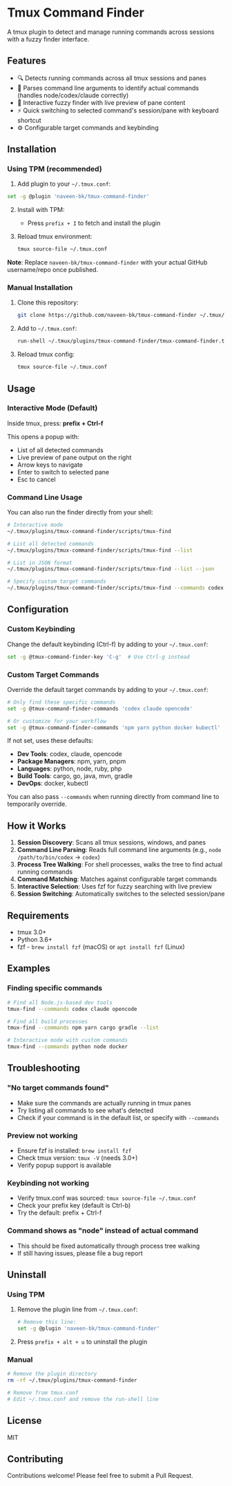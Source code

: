 # Tmux Command Finder

A tmux plugin to detect and manage running commands across sessions with a fuzzy finder interface.

## Features

- 🔍 Detects running commands across all tmux sessions and panes
- 🌳 Parses command line arguments to identify actual commands (handles node/codex/claude correctly)
- 🎯 Interactive fuzzy finder with live preview of pane content
- ⚡ Quick switching to selected command's session/pane with keyboard shortcut
- ⚙️  Configurable target commands and keybinding

## Installation

### Using TPM (recommended)

1. Add plugin to your `~/.tmux.conf`:

```bash
set -g @plugin 'naveen-bk/tmux-command-finder'
```

2. Install with TPM:
   - Press `prefix + I` to fetch and install the plugin

3. Reload tmux environment:
   ```bash
   tmux source-file ~/.tmux.conf
   ```

**Note**: Replace `naveen-bk/tmux-command-finder` with your actual GitHub username/repo once published.

### Manual Installation

1. Clone this repository:
   ```bash
   git clone https://github.com/naveen-bk/tmux-command-finder ~/.tmux/plugins/tmux-command-finder
   ```

2. Add to `~/.tmux.conf`:
   ```bash
   run-shell ~/.tmux/plugins/tmux-command-finder/tmux-command-finder.tmux
   ```

3. Reload tmux config:
   ```bash
   tmux source-file ~/.tmux.conf
   ```

## Usage

### Interactive Mode (Default)

Inside tmux, press: **prefix + Ctrl-f**

This opens a popup with:
- List of all detected commands
- Live preview of pane output on the right
- Arrow keys to navigate
- Enter to switch to selected pane
- Esc to cancel

### Command Line Usage

You can also run the finder directly from your shell:

```bash
# Interactive mode
~/.tmux/plugins/tmux-command-finder/scripts/tmux-find

# List all detected commands
~/.tmux/plugins/tmux-command-finder/scripts/tmux-find --list

# List in JSON format
~/.tmux/plugins/tmux-command-finder/scripts/tmux-find --list --json

# Specify custom target commands
~/.tmux/plugins/tmux-command-finder/scripts/tmux-find --commands codex claude npm python
```

## Configuration

### Custom Keybinding

Change the default keybinding (Ctrl-f) by adding to your `~/.tmux.conf`:

```bash
set -g @tmux-command-finder-key 'C-g'  # Use Ctrl-g instead
```

### Custom Target Commands

Override the default target commands by adding to your `~/.tmux.conf`:

```bash
# Only find these specific commands
set -g @tmux-command-finder-commands 'codex claude opencode'

# Or customize for your workflow
set -g @tmux-command-finder-commands 'npm yarn python docker kubectl'
```

If not set, uses these defaults:
- **Dev Tools**: codex, claude, opencode
- **Package Managers**: npm, yarn, pnpm
- **Languages**: python, node, ruby, php
- **Build Tools**: cargo, go, java, mvn, gradle
- **DevOps**: docker, kubectl

You can also pass `--commands` when running directly from command line to temporarily override.

## How it Works

1. **Session Discovery**: Scans all tmux sessions, windows, and panes
2. **Command Line Parsing**: Reads full command line arguments (e.g., `node /path/to/bin/codex` → `codex`)
3. **Process Tree Walking**: For shell processes, walks the tree to find actual running commands
4. **Command Matching**: Matches against configurable target commands
5. **Interactive Selection**: Uses fzf for fuzzy searching with live preview
6. **Session Switching**: Automatically switches to the selected session/pane

## Requirements

- tmux 3.0+
- Python 3.6+
- fzf - `brew install fzf` (macOS) or `apt install fzf` (Linux)

## Examples

### Finding specific commands

```bash
# Find all Node.js-based dev tools
tmux-find --commands codex claude opencode

# Find all build processes
tmux-find --commands npm yarn cargo gradle --list

# Interactive mode with custom commands
tmux-find --commands python node docker
```

## Troubleshooting

### "No target commands found"
- Make sure the commands are actually running in tmux panes
- Try listing all commands to see what's detected
- Check if your command is in the default list, or specify with `--commands`

### Preview not working
- Ensure fzf is installed: `brew install fzf`
- Check tmux version: `tmux -V` (needs 3.0+)
- Verify popup support is available

### Keybinding not working
- Verify tmux.conf was sourced: `tmux source-file ~/.tmux.conf`
- Check your prefix key (default is Ctrl-b)
- Try the default: prefix + Ctrl-f

### Command shows as "node" instead of actual command
- This should be fixed automatically through process tree walking
- If still having issues, please file a bug report

## Uninstall

### Using TPM

1. Remove the plugin line from `~/.tmux.conf`:
   ```bash
   # Remove this line:
   set -g @plugin 'naveen-bk/tmux-command-finder'
   ```

2. Press `prefix + alt + u` to uninstall the plugin

### Manual

```bash
# Remove the plugin directory
rm -rf ~/.tmux/plugins/tmux-command-finder

# Remove from tmux.conf
# Edit ~/.tmux.conf and remove the run-shell line
```

## License

MIT

## Contributing

Contributions welcome! Please feel free to submit a Pull Request.
